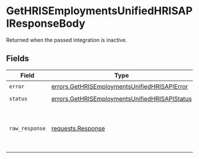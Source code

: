 # GetHRISEmploymentsUnifiedHRISAPIResponseBody

Returned when the passed integration is inactive.


## Fields

| Field                                                                                                          | Type                                                                                                           | Required                                                                                                       | Description                                                                                                    |
| -------------------------------------------------------------------------------------------------------------- | -------------------------------------------------------------------------------------------------------------- | -------------------------------------------------------------------------------------------------------------- | -------------------------------------------------------------------------------------------------------------- |
| `error`                                                                                                        | [errors.GetHRISEmploymentsUnifiedHRISAPIError](../../models/errors/gethrisemploymentsunifiedhrisapierror.md)   | :heavy_check_mark:                                                                                             | N/A                                                                                                            |
| `status`                                                                                                       | [errors.GetHRISEmploymentsUnifiedHRISAPIStatus](../../models/errors/gethrisemploymentsunifiedhrisapistatus.md) | :heavy_check_mark:                                                                                             | N/A                                                                                                            |
| `raw_response`                                                                                                 | [requests.Response](https://requests.readthedocs.io/en/latest/api/#requests.Response)                          | :heavy_minus_sign:                                                                                             | Raw HTTP response; suitable for custom response parsing                                                        |